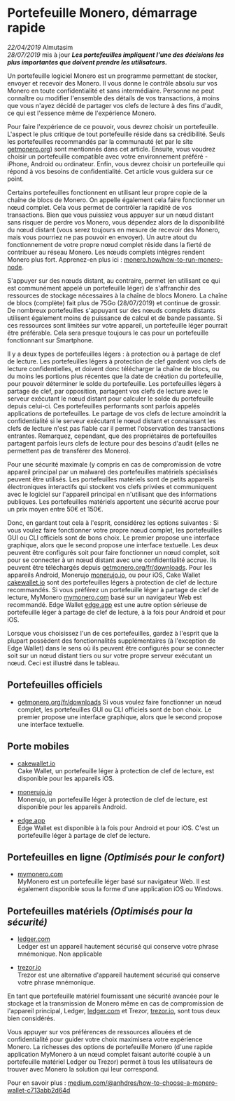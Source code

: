 # Portefeuille Monero, démarrage rapide
*22/04/2019* Almutasim  
*28/07/2019* mis à jour
_**Les portefeuilles impliquent l'une des décisions les plus importantes que doivent prendre les utilisateurs.**_

Un portefeuille logiciel Monero est un programme permettant de stocker, envoyer et recevoir des Monero. Il vous donne le contrôle absolu sur vos Monero en toute confidentialité et sans intermédiaire. Personne ne peut connaître ou modifier l'ensemble des détails de vos transactions, à moins que vous n'ayez décidé de partager vos clefs de lecture à des fins d'audit, ce qui est l'essence même de l'expérience Monero.

Pour faire l'expérience de ce pouvoir, vous devrez choisir un portefeuille. L'aspect le plus critique de tout portefeuille réside dans sa crédibilité. Seuls les portefeuilles recommandés par la communauté (et par le site [getmonero.org](https://getmonero.org/fr/)) sont mentionnés dans cet article. Ensuite, vous voudrez choisir un portefeuille compatible avec votre environnement préféré - iPhone, Android ou ordinateur. Enfin, vous devrez choisir un portefeuille qui répond à vos besoins de confidentialité. Cet article vous guidera sur ce point.

Certains portefeuilles fonctionnent en utilisant leur propre copie de la chaîne de blocs de Monero. On appelle également cela faire fonctionner un nœud complet. Cela vous permet de contrôler la rapidité de vos transactions. Bien que vous puissiez vous appuyer sur un nœud distant sans risquer de perdre vos Monero, vous dépendez alors de la disponibilité du nœud distant (vous serez toujours en mesure de recevoir des Monero, mais vous pourriez ne pas pouvoir en envoyer). Un autre atout du fonctionnement de votre propre nœud complet réside dans la fierté de contribuer au réseau Monero. Les nœuds complets intègres rendent Monero plus fort. Apprenez-en plus ici : [monero.how/how-to-run-monero-node](https://www.monero.how/how-to-run-monero-node).

S'appuyer sur des nœuds distant, au contraire, permet (en utilisant ce qui est communément appelé un portefeuille léger) de s'affranchir des ressources de stockage nécessaires à la chaîne de blocs Monero. La chaîne de blocs (complète) fait plus de 75Go (28/07/2019) et continue de grossir. De nombreux portefeuilles s'appuyant sur des nœuds complets distants utilisent également moins de puissance de calcul et de bande passante. Si ces ressources sont limitées sur votre appareil, un portefeuille léger pourrait être préférable. Cela sera presque toujours le cas pour un portefeuille fonctionnant sur Smartphone.

Il y a deux types de portefeuilles légers : à protection ou à partage de clef de lecture. Les portefeuilles légers à protection de clef gardent vos clefs de lecture confidentielles, et doivent donc télécharger la chaîne de blocs, ou du moins les portions plus récentes que la date de création du portefeuille, pour pouvoir déterminer le solde du portefeuille. Les portefeuilles légers à partage de clef, par opposition, partagent vos clefs de lecture avec le serveur exécutant le nœud distant pour calculer le solde du portefeuille depuis celui-ci. Ces portefeuilles performants sont parfois appelés applications de portefeuilles. Le partage de vos clefs de lecture amoindrit la confidentialité si le serveur exécutant le nœud distant et connaissant les clefs de lecture n'est pas fiable car il permet l'observation des transactions entrantes. Remarquez, cependant, que des propriétaires de portefeuilles partagent parfois leurs clefs de lecture pour des besoins d'audit (elles ne permettent pas de transférer des Monero).

Pour une sécurité maximale (y compris en cas de compromission de votre appareil principal par un malware) des portefeuilles matériels spécialisés peuvent être utilisés. Les portefeuilles matériels sont de petits appareils électroniques interactifs qui stockent vos clefs privées et communiquent avec le logiciel sur l'appareil principal en n'utilisant que des informations publiques. Les portefeuilles matériels apportent une sécurité accrue pour un prix moyen entre 50€ et 150€.

Donc, en gardant tout cela à l'esprit, considérez les options suivantes : Si vous voulez faire fonctionner votre propre nœud complet, les portefeuilles GUI ou CLI officiels sont de bons choix. Le premier propose une interface graphique, alors que le second propose une interface textuelle. Les deux peuvent être configurés soit pour faire fonctionner un nœud complet, soit pour se connecter à un nœud distant avec une confidentialité accrue. Ils peuvent être téléchargés depuis [getmonero.org/fr/downloads](https://getmonero.org/fr/downloads/). Pour les appareils Android, Monerujo [monerujo.io](https://www.monerujo.io/fr/), ou pour iOS, Cake Wallet [cakewallet.io](https://cakewallet.io/) sont des portefeuilles légers à protection de clef de lecture recommandés. Si vous préférez un portefeuille léger à partage de clef de lecture, MyMonero [mymonero.com](https://mymonero.com/) basé sur un navigateur Web est recommandé. Edge Wallet [edge.app](https://edge.app/) est une autre option sérieuse de portefeuille léger à partage de clef de lecture, à la fois pour Android et pour iOS.

Lorsque vous choisissez l'un de ces portefeuilles, gardez à l'esprit que la plupart possèdent des fonctionnalités supplémentaires (à l'exception de Edge Wallet) dans le sens où ils peuvent être configurés pour se connecter soit sur un nœud distant tiers ou sur votre propre serveur exécutant un nœud. Ceci est illustré dans le tableau.

## Portefeuilles officiels

+ [getmonero.org/fr/downloads](https://www.getmonero.org/fr/downloads)
Si vous voulez faire fonctionner un nœud complet, les portefeuilles GUI ou CLI officiels sont de bon choix. Le premier propose une interface graphique, alors que le second propose une interface textuelle.

## Porte mobiles

+ [cakewallet.io](https://cakewallet.io/)  
Cake Wallet, un portefeuille léger à protection de clef de lecture, est disponible pour les appareils iOS.

+ [monerujo.io](https://www.monerujo.io/fr/)  
Monerujo, un portefeuille léger à protection de clef de lecture, est disponible pour les appareils Android.

+ [edge.app](https://edge.app/)  
Edge Wallet est disponible à la fois pour Android et pour iOS. C'est un portefeuille léger à partage de clef de lecture.

## Portefeuilles en ligne *(Optimisés pour le confort)*

+ [mymonero.com](https://mymonero.com/)  
MyMonero est un portefeuille léger basé sur navigateur Web. Il est également disponible sous la forme d'une application iOS ou Windows.

## Portefeuilles matériels *(Optimisés pour la sécurité)*

+ [ledger.com](https://shop.ledger.com/?r=92d74dc2847a)  
Ledger est un appareil hautement sécurisé qui conserve votre phrase mnémonique.
Non applicable

+ [trezor.io](https://trezor.io/)  
Trezor est une alternative d'appareil hautement sécurisé qui conserve votre phrase mnémonique.

En tant que portefeuille matériel fournissant une sécurité avancée pour le stockage et la transmission de Monero même en cas de compromission de l'appareil principal, Ledger, [ledger.com](https://shop.ledger.com/?r=92d74dc2847a) et Trezor, [trezor.io](https://trezor.io/), sont tous deux bien considérés.

Vous appuyer sur vos préférences de ressources allouées et de confidentialité pour guider votre choix maximisera votre expérience Monero. La richesses des options de portefeuille Monero (d'une rapide application MyMonero à un nœud complet faisant autorité couplé à un portefeuille matériel Ledger ou Trezor) permet à tous les utilisateurs de trouver avec Monero la solution qui leur correspond.

Pour en savoir plus : [medium.com/@anhdres/how-to-choose-a-monero-wallet-c713abb2d64d](https://medium.com/@anhdres/how-to-choose-a-monero-wallet-c713abb2d64d)
